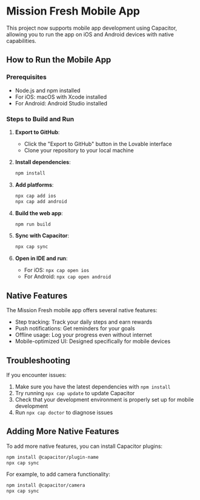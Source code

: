 
# Mission Fresh Mobile App

This project now supports mobile app development using Capacitor, allowing you to run the app on iOS and Android devices with native capabilities.

## How to Run the Mobile App

### Prerequisites

- Node.js and npm installed
- For iOS: macOS with Xcode installed
- For Android: Android Studio installed

### Steps to Build and Run

1. **Export to GitHub**:
   - Click the "Export to GitHub" button in the Lovable interface
   - Clone your repository to your local machine

2. **Install dependencies**:
   ```bash
   npm install
   ```

3. **Add platforms**:
   ```bash
   npx cap add ios
   npx cap add android
   ```

4. **Build the web app**:
   ```bash
   npm run build
   ```

5. **Sync with Capacitor**:
   ```bash
   npx cap sync
   ```

6. **Open in IDE and run**:
   - For iOS: `npx cap open ios`
   - For Android: `npx cap open android`

## Native Features

The Mission Fresh mobile app offers several native features:

- Step tracking: Track your daily steps and earn rewards
- Push notifications: Get reminders for your goals
- Offline usage: Log your progress even without internet
- Mobile-optimized UI: Designed specifically for mobile devices

## Troubleshooting

If you encounter issues:

1. Make sure you have the latest dependencies with `npm install`
2. Try running `npx cap update` to update Capacitor
3. Check that your development environment is properly set up for mobile development
4. Run `npx cap doctor` to diagnose issues

## Adding More Native Features

To add more native features, you can install Capacitor plugins:

```bash
npm install @capacitor/plugin-name
npx cap sync
```

For example, to add camera functionality:
```bash
npm install @capacitor/camera
npx cap sync
```

